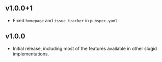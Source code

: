 ## v1.0.0+1
 * Fixed `homepage` and `issue_tracker` in `pubspec.yaml`.

## v1.0.0
 * Initial release, including most of the features available in other slugid
   implementations.
